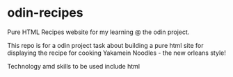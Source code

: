 # odin-recipes
Pure HTML Recipes website for my learning @ the odin project.

This repo is for a odin project task about building a pure html site for displaying the recipe for cooking Yakamein Noodles - the new orleans style!

Technology amd skills to be used include html